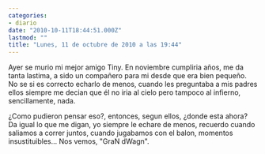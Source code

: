 ```yaml
---
categories:
- diario
date: "2010-10-11T18:44:51.000Z"
lastmod: ""
title: "Lunes, 11 de octubre de 2010 a las 19:44"
---
```


Ayer se murio mi mejor amigo Tiny. En noviembre cumpliria años, me da tanta lastima, a sido un compañero para mi desde que era bien pequeño. No se si es correcto echarlo de menos, cuando les preguntaba a mis padres ellos siempre me decian que él no iria al cielo pero tampoco al infierno, sencillamente, nada.

¿Como pudieron pensar eso?, entonces, segun ellos, ¿donde esta ahora?
Da igual lo que me digan, yo siempre le echare de menos, recuerdo cuando saliamos a correr juntos, cuando jugabamos con el balon, momentos insustituibles...
Nos vemos, "GraN dWagn".